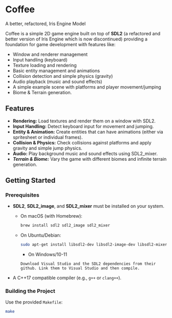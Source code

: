 # Coffee
A better, refactored, Iris Engine Model

 Coffee is a simple 2D game engine built on top of **SDL2** (a refactored and better version of Iris Engine which is now discontinued) providing a foundation for game development with features like:

- Window and renderer management
- Input handling (keyboard)
- Texture loading and rendering
- Basic entity management and animations
- Collision detection and simple physics (gravity)
- Audio playback (music and sound effects)
- A simple example scene with platforms and player movement/jumping
- Biome & Terrain generation.

## Features

- **Rendering:** Load textures and render them on a window with SDL2.
- **Input Handling:** Detect keyboard input for movement and jumping.
- **Entity & Animation:** Create entities that can have animations (either via spritesheet or individual frames).
- **Collision & Physics:** Check collisions against platforms and apply gravity and simple jump physics.
- **Audio:** Play background music and sound effects using SDL2_mixer.
- ***Terrain & Biome:*** Vary the game with different biomes and infinite terrain generation.

  
## Getting Started

### Prerequisites

- **SDL2**, **SDL2_image**, and **SDL2_mixer** must be installed on your system.
  - On macOS (with Homebrew):  
    ```bash
    brew install sdl2 sdl2_image sdl2_mixer
    ```
  - On Ubuntu/Debian:  
    ```bash
    sudo apt-get install libsdl2-dev libsdl2-image-dev libsdl2-mixer-dev
    ```
    - On Windows/10-11
    ```
    Download Visual Studio and the SDL2 dependencies from their github. Link them to Visual Studio and then compile.
    ```
    
- A C++17 compatible compiler (e.g., `g++` or `clang++`).

### Building the Project

Use the provided `Makefile`:

```bash
make

